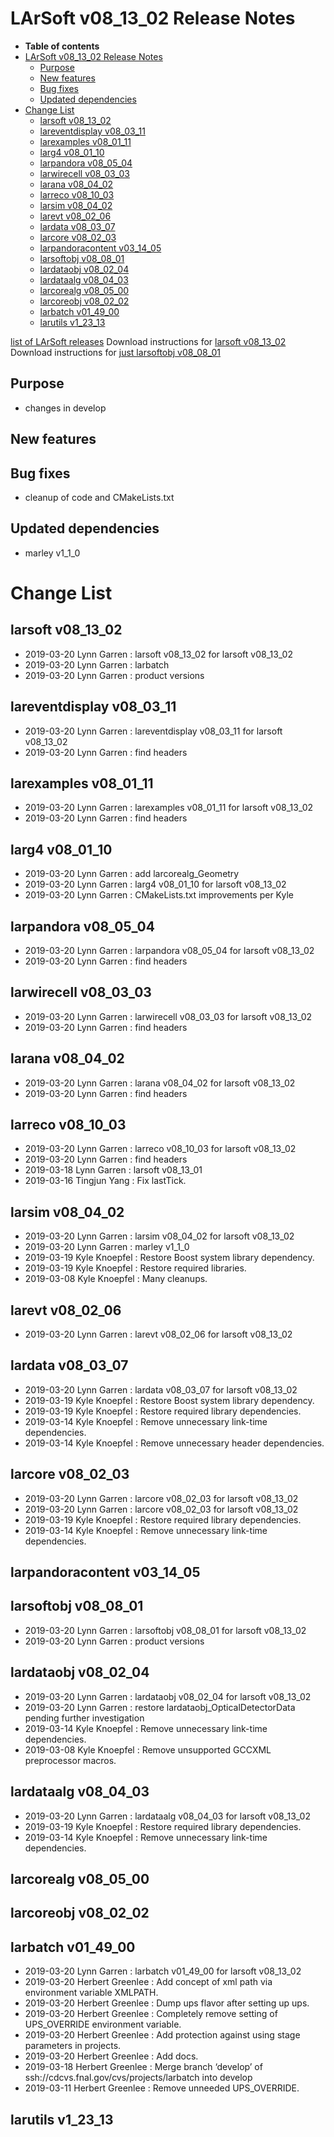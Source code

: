LArSoft v08_13_02 Release Notes
======================================================================

-   **Table of contents**
-   [LArSoft v08_13_02 Release Notes](#LArSoft-v08_13_02-Release-Notes)
    -   [Purpose](#Purpose)
    -   [New features](#New-features)
    -   [Bug fixes](#Bug-fixes)
    -   [Updated dependencies](#Updated-dependencies)
-   [Change List](#Change-List)
    -   [larsoft v08_13_02](#larsoft-v08_13_02)
    -   [lareventdisplay v08_03_11](#lareventdisplay-v08_03_11)
    -   [larexamples v08_01_11](#larexamples-v08_01_11)
    -   [larg4 v08_01_10](#larg4-v08_01_10)
    -   [larpandora v08_05_04](#larpandora-v08_05_04)
    -   [larwirecell v08_03_03](#larwirecell-v08_03_03)
    -   [larana v08_04_02](#larana-v08_04_02)
    -   [larreco v08_10_03](#larreco-v08_10_03)
    -   [larsim v08_04_02](#larsim-v08_04_02)
    -   [larevt v08_02_06](#larevt-v08_02_06)
    -   [lardata v08_03_07](#lardata-v08_03_07)
    -   [larcore v08_02_03](#larcore-v08_02_03)
    -   [larpandoracontent v03_14_05](#larpandoracontent-v03_14_05)
    -   [larsoftobj v08_08_01](#larsoftobj-v08_08_01)
    -   [lardataobj v08_02_04](#lardataobj-v08_02_04)
    -   [lardataalg v08_04_03](#lardataalg-v08_04_03)
    -   [larcorealg v08_05_00](#larcorealg-v08_05_00)
    -   [larcoreobj v08_02_02](#larcoreobj-v08_02_02)
    -   [larbatch v01_49_00](#larbatch-v01_49_00)
    -   [larutils v1_23_13](#larutils-v1_23_13)

[list of LArSoft releases](LArSoft_release_list)
Download instructions for [larsoft v08_13_02](http://scisoft.fnal.gov/scisoft/bundles/larsoft/v08_13_02/larsoft-v08_13_02.html)
Download instructions for [just larsoftobj v08_08_01](http://scisoft.fnal.gov/scisoft/bundles/larsoftobj/v08_08_01/larsoftobj-v08_08_01.html)

Purpose
--------------------

-   changes in develop

New features
------------------------------

Bug fixes
------------------------

-   cleanup of code and CMakeLists.txt

Updated dependencies
----------------------------------------------

-   marley v1_1_0

Change List
============================

larsoft v08_13_02
------------------------------------------

-   2019-03-20 Lynn Garren : larsoft v08_13_02 for larsoft v08_13_02
-   2019-03-20 Lynn Garren : larbatch
-   2019-03-20 Lynn Garren : product versions

lareventdisplay v08_03_11
----------------------------------------------------------

-   2019-03-20 Lynn Garren : lareventdisplay v08_03_11 for larsoft v08_13_02
-   2019-03-20 Lynn Garren : find headers

larexamples v08_01_11
--------------------------------------------------

-   2019-03-20 Lynn Garren : larexamples v08_01_11 for larsoft v08_13_02
-   2019-03-20 Lynn Garren : find headers

larg4 v08_01_10
--------------------------------------

-   2019-03-20 Lynn Garren : add larcorealg_Geometry
-   2019-03-20 Lynn Garren : larg4 v08_01_10 for larsoft v08_13_02
-   2019-03-20 Lynn Garren : CMakeLists.txt improvements per Kyle

larpandora v08_05_04
------------------------------------------------

-   2019-03-20 Lynn Garren : larpandora v08_05_04 for larsoft v08_13_02
-   2019-03-20 Lynn Garren : find headers

larwirecell v08_03_03
--------------------------------------------------

-   2019-03-20 Lynn Garren : larwirecell v08_03_03 for larsoft v08_13_02
-   2019-03-20 Lynn Garren : find headers

larana v08_04_02
----------------------------------------

-   2019-03-20 Lynn Garren : larana v08_04_02 for larsoft v08_13_02
-   2019-03-20 Lynn Garren : find headers

larreco v08_10_03
------------------------------------------

-   2019-03-20 Lynn Garren : larreco v08_10_03 for larsoft v08_13_02
-   2019-03-20 Lynn Garren : find headers
-   2019-03-18 Lynn Garren : larsoft v08_13_01
-   2019-03-16 Tingjun Yang : Fix lastTick.

larsim v08_04_02
----------------------------------------

-   2019-03-20 Lynn Garren : larsim v08_04_02 for larsoft v08_13_02
-   2019-03-20 Lynn Garren : marley v1_1_0
-   2019-03-19 Kyle Knoepfel : Restore Boost system library dependency.
-   2019-03-19 Kyle Knoepfel : Restore required libraries.
-   2019-03-08 Kyle Knoepfel : Many cleanups.

larevt v08_02_06
----------------------------------------

-   2019-03-20 Lynn Garren : larevt v08_02_06 for larsoft v08_13_02

lardata v08_03_07
------------------------------------------

-   2019-03-20 Lynn Garren : lardata v08_03_07 for larsoft v08_13_02
-   2019-03-19 Kyle Knoepfel : Restore Boost system library dependency.
-   2019-03-19 Kyle Knoepfel : Restore required library dependencies.
-   2019-03-14 Kyle Knoepfel : Remove unnecessary link-time dependencies.
-   2019-03-14 Kyle Knoepfel : Remove unnecessary header dependencies.

larcore v08_02_03
------------------------------------------

-   2019-03-20 Lynn Garren : larcore v08_02_03 for larsoft v08_13_02
-   2019-03-20 Lynn Garren : larcore v08_02_03 for larsoft v08_13_02
-   2019-03-19 Kyle Knoepfel : Restore required library dependencies.
-   2019-03-14 Kyle Knoepfel : Remove unnecessary link-time dependencies.

larpandoracontent v03_14_05
--------------------------------------------------------------

larsoftobj v08_08_01
------------------------------------------------

-   2019-03-20 Lynn Garren : larsoftobj v08_08_01 for larsoft v08_13_02
-   2019-03-20 Lynn Garren : product versions

lardataobj v08_02_04
------------------------------------------------

-   2019-03-20 Lynn Garren : lardataobj v08_02_04 for larsoft v08_13_02
-   2019-03-20 Lynn Garren : restore lardataobj_OpticalDetectorData pending further investigation
-   2019-03-14 Kyle Knoepfel : Remove unnecessary link-time dependencies.
-   2019-03-08 Kyle Knoepfel : Remove unsupported GCCXML preprocessor macros.

lardataalg v08_04_03
------------------------------------------------

-   2019-03-20 Lynn Garren : lardataalg v08_04_03 for larsoft v08_13_02
-   2019-03-19 Kyle Knoepfel : Restore required library dependencies.
-   2019-03-14 Kyle Knoepfel : Remove unnecessary link-time dependencies.

larcorealg v08_05_00
------------------------------------------------

larcoreobj v08_02_02
------------------------------------------------

larbatch v01_49_00
--------------------------------------------

-   2019-03-20 Lynn Garren : larbatch v01_49_00 for larsoft v08_13_02
-   2019-03-20 Herbert Greenlee : Add concept of xml path via environment variable XMLPATH.
-   2019-03-20 Herbert Greenlee : Dump ups flavor after setting up ups.
-   2019-03-20 Herbert Greenlee : Completely remove setting of UPS_OVERRIDE environment variable.
-   2019-03-20 Herbert Greenlee : Add protection against using stage parameters in projects.
-   2019-03-20 Herbert Greenlee : Add docs.
-   2019-03-18 Herbert Greenlee : Merge branch ‘develop’ of ssh://cdcvs.fnal.gov/cvs/projects/larbatch into develop
-   2019-03-11 Herbert Greenlee : Remove unneeded UPS_OVERRIDE.

larutils v1_23_13
------------------------------------------
